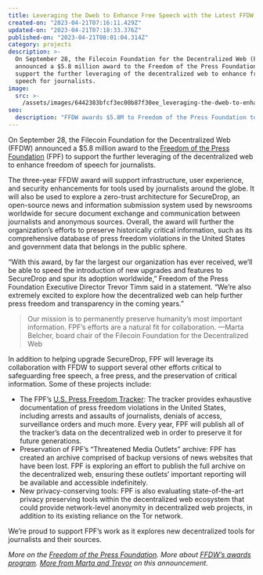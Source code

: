 ```yaml
---
title: Leveraging the Dweb to Enhance Free Speech with the Latest FFDW Award
created-on: "2023-04-21T07:16:11.429Z"
updated-on: "2023-04-21T07:18:33.376Z"
published-on: "2023-04-21T08:01:04.314Z"
category: projects
description: >-
  On September 28, the Filecoin Foundation for the Decentralized Web (FFDW)
  announced a $5.8 million award to the Freedom of the Press Foundation (FPF) to
  support the further leveraging of the decentralized web to enhance freedom of
  speech for journalists.
image:
  src: >-
    /assets/images/6442383bfcf3ec00b87f30ee_leveraging-the-dweb-to-enhance-free-speech.png
seo:
  description: "FFDW awards $5.8M to Freedom of the Press Foundation to enhance SecureDrop, preserve press freedom data, and explore decentralized web solutions for protecting journalism."
---
```


On September 28, the Filecoin Foundation for the Decentralized Web (FFDW) announced a $5.8 million award to the [Freedom of the Press Foundation](https://freedom.press/) (FPF) to support the further leveraging of the decentralized web to enhance freedom of speech for journalists.

The three-year FFDW award will support infrastructure, user experience, and security enhancements for tools used by journalists around the globe. It will also be used to explore a zero-trust architecture for SecureDrop, an open-source news and information submission system used by newsrooms worldwide for secure document exchange and communication between journalists and anonymous sources. Overall, the award will further the organization’s efforts to preserve historically critical information, such as its comprehensive database of press freedom violations in the United States and government data that belongs in the public sphere.

“With this award, by far the largest our organization has ever received, we’ll be able to speed the introduction of new upgrades and features to SecureDrop and spur its adoption worldwide,” Freedom of the Press Foundation Executive Director Trevor Timm said in a statement. “We’re also extremely excited to explore how the decentralized web can help further press freedom and transparency in the coming years.”

> Our mission is to permanently preserve humanity’s most important information. FPF’s efforts are a natural fit for collaboration. —Marta Belcher, board chair of the Filecoin Foundation for the Decentralized Web

In addition to helping upgrade SecureDrop, FPF will leverage its collaboration with FFDW to support several other efforts critical to safeguarding free speech, a free press, and the preservation of critical information. Some of these projects include:

- The FPF’s [U.S. Press Freedom Tracker](https://pressfreedomtracker.us/): The tracker provides exhaustive documentation of press freedom violations in the United States, including arrests and assaults of journalists, denials of access, surveillance orders and much more. Every year, FPF will publish all of the tracker’s data on the decentralized web in order to preserve it for future generations.
- Preservation of FPF’s “Threatened Media Outlets” archive: FPF has created an archive comprised of backup versions of news websites that have been lost. FPF is exploring an effort to publish the full archive on the decentralized web, ensuring these outlets’ important reporting will be available and accessible indefinitely.
- New privacy-conserving tools: FPF is also evaluating state-of-the-art privacy preserving tools within the decentralized web ecosystem that could provide network-level anonymity in decentralized web projects, in addition to its existing reliance on the Tor network.

We’re proud to support FPF’s work as it explores new decentralized tools for journalists and their sources.

_More on the [Freedom of the Press Foundation](https://freedom.press/). More about [FFDW’s awards program](/). [More from Marta and Trevor](https://www.youtube.com/watch?v=jKqtShwTU00) on this announcement._
